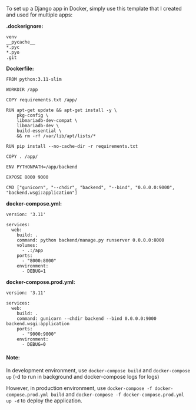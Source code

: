
To set up a Django app in Docker, simply use this template that I created and used for multiple apps:

**.dockerignore:**

```
venv
__pycache__
*.pyc
*.pyo
.git
```

**Dockerfile:**

```
FROM python:3.11-slim

WORKDIR /app

COPY requirements.txt /app/

RUN apt-get update && apt-get install -y \
    pkg-config \
    libmariadb-dev-compat \
    libmariadb-dev \
    build-essential \
    && rm -rf /var/lib/apt/lists/*

RUN pip install --no-cache-dir -r requirements.txt

COPY . /app/

ENV PYTHONPATH=/app/backend

EXPOSE 8000 9000

CMD ["gunicorn", "--chdir", "backend", "--bind", "0.0.0.0:9000", "backend.wsgi:application"]
```


**docker-compose.yml:**

```
version: '3.11'

services:
  web:
    build: .
    command: python backend/manage.py runserver 0.0.0.0:8000
    volumes:
      - .:/app
    ports:
      - "8000:8000"
    environment:
      - DEBUG=1
```


**docker-compose.prod.yml:**

```
version: '3.11'

services:
  web:
    build: .
    command: gunicorn --chdir backend --bind 0.0.0.0:9000 backend.wsgi:application
    ports:
      - "9000:9000"
    environment:
      - DEBUG=0
```



#### Note:

In development environment, use `docker-compose build` and `docker-compose up` (-d to run in background and docker-compose logs for logs)

However, in production environment, use `docker-compose -f docker-compose.prod.yml build` and `docker-compose -f docker-compose.prod.yml up -d` to deploy the application.